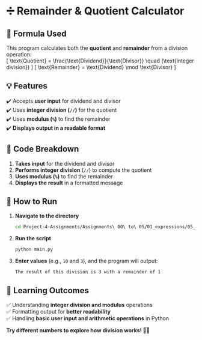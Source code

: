 # **➗ Remainder & Quotient Calculator**  

## **🔢 Formula Used**  
This program calculates both the **quotient** and **remainder** from a division operation:  
\[
\text{Quotient} = \frac{\text{Dividend}}{\text{Divisor}} \quad (\text{integer division})
\]
\[
\text{Remainder} = \text{Dividend} \mod \text{Divisor}
\]

## **💡 Features**  
✔️ Accepts **user input** for dividend and divisor  
✔️ Uses **integer division (`//`)** for the quotient  
✔️ Uses **modulus (`%`)** to find the remainder  
✔️ **Displays output in a readable format**  

## **📝 Code Breakdown**  
1. **Takes input** for the dividend and divisor  
2. **Performs integer division** (`//`) to compute the quotient  
3. **Uses modulus (`%`)** to find the remainder  
4. **Displays the result** in a formatted message  

## **🚀 How to Run**  
1. **Navigate to the directory**  
   ```bash
   cd Project-4-Assignments/Assignments\ 00\ to\ 05/01_expressions/05_remainder_division/
   ```  
2. **Run the script**  
   ```bash
   python main.py
   ```  
3. **Enter values** (e.g., `10` and `3`), and the program will output:  
   ```
   The result of this division is 3 with a remainder of 1
   ```

## **🎯 Learning Outcomes**  
✅ Understanding **integer division and modulus** operations  
✅ Formatting output for **better readability**  
✅ Handling **basic user input and arithmetic operations** in Python  

**Try different numbers to explore how division works! 🔢✨**
